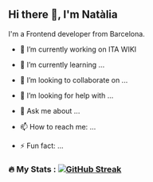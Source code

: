 ## Hi there 👋, I'm Natàlia

I'm a Frontend developer from Barcelona.


- 🔭 I’m currently working on ITA WIKI
- 🌱 I’m currently learning ...
- 👯 I’m looking to collaborate on ...
- 🤔 I’m looking for help with ...
- 💬 Ask me about ...
- 📫 How to reach me: ...

- ⚡ Fun fact: ...

### :fire: My Stats : [![GitHub Streak](https://streak-stats.demolab.com/?user=NataliaR-BCN)](https://git.io/streak-stats)
